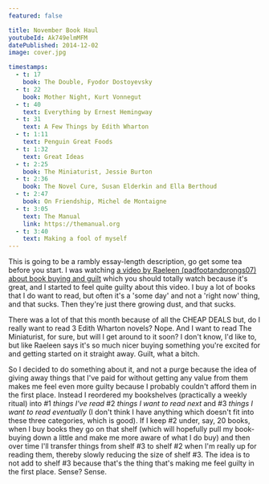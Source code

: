 ```yaml
---
featured: false

title: November Book Haul
youtubeId: Ak749elmMFM
datePublished: 2014-12-02
image: cover.jpg

timestamps:
  - t: 17
    book: The Double, Fyodor Dostoyevsky
  - t: 22
    book: Mother Night, Kurt Vonnegut
  - t: 40
    text: Everything by Ernest Hemingway
  - t: 31
    text: A Few Things by Edith Wharton
  - t: 1:11
    text: Penguin Great Foods
  - t: 1:32
    text: Great Ideas
  - t: 2:25
    book: The Miniaturist, Jessie Burton
  - t: 2:36
    book: The Novel Cure, Susan Elderkin and Ella Berthoud
  - t: 2:47
    book: On Friendship, Michel de Montaigne
  - t: 3:05
    text: The Manual
    link: https://themanual.org
  - t: 3:40
    text: Making a fool of myself
---
```


This is going to be a rambly essay-length description, go get some tea before you start. I was watching [a video by Raeleen (padfootandprongs07) about book buying and guilt](http://youtu.be/W8fyhNSWMZo) which you should totally watch because it's great, and I started to feel quite guilty about this video. I buy a lot of books that I do want to read, but often it's a 'some day' and not a 'right now' thing, and that sucks. Then they're just there growing dust, and that sucks.

There was a lot of that this month because of all the CHEAP DEALS but, do I really want to read 3 Edith Wharton novels? Nope. And I want to read The Miniaturist, for sure, but will I get around to it soon? I don't know, I'd like to, but like Raeleen says it's so much nicer buying something you're excited for and getting started on it straight away. Guilt, what a bitch.

So I decided to do something about it, and not a purge because the idea of giving away things that I've paid for without getting any value from them makes me feel even more guilty because I probably couldn't afford them in the first place. Instead I reordered my bookshelves (practically a weekly ritual) into #1 _things I've read_ #2 _things I want to read next_ and #3 _things I want to read eventually_ (I don't think I have anything which doesn't fit into these three categories, which is good). If I keep #2 under, say, 20 books, when I buy books they go on that shelf (which will hopefully pull my book-buying down a little and make me more aware of what I do buy) and then over time I'll transfer things from shelf #3 to shelf #2 when I'm really up for reading them, thereby slowly reducing the size of shelf #3. The idea is to not add to shelf #3 because that's the thing that's making me feel guilty in the first place. Sense? Sense.
